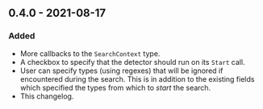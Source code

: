 
## 0.4.0 - 2021-08-17
### Added
- More callbacks to the `SearchContext` type.
- A checkbox to specify that the detector should run on its `Start` call.
- User can specify types (using regexes) that will be ignored if encountered during the search.  This is in addition to the existing fields which specified the types from which to *start* the search.
- This changelog.



